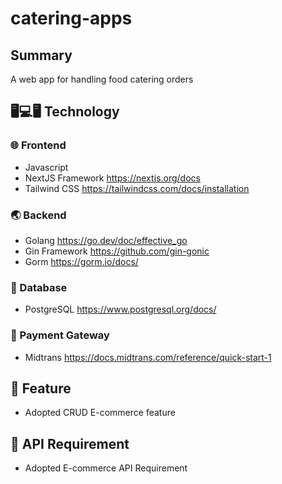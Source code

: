 ﻿# catering-apps

## Summary
A web app for handling food catering orders

## 🖥💻🖥 Technology
### 🌐 Frontend
- Javascript 
- NextJS Framework https://nextjs.org/docs
- Tailwind CSS https://tailwindcss.com/docs/installation

### 🌏 Backend
- Golang https://go.dev/doc/effective_go
- Gin Framework https://github.com/gin-gonic
- Gorm https://gorm.io/docs/

### 📂 Database
- PostgreSQL https://www.postgresql.org/docs/

### 💸 Payment Gateway
- Midtrans https://docs.midtrans.com/reference/quick-start-1

## 📱 Feature
- Adopted CRUD E-commerce feature

## 🔌 API Requirement
- Adopted E-commerce API Requirement

